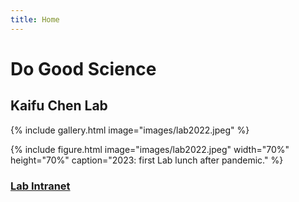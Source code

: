```yaml
---
title: Home
---
```

# <i class="fas fa-microscope"></i> Do Good Science
## <i class="fas fa-users"></i> Kaifu Chen Lab

{%
  include gallery.html
  image="images/lab2022.jpeg"
%}

{%
  include figure.html
  image="images/lab2022.jpeg"
  width="70%"
  height="70%"
  caption="2023: first Lab lunch after pandemic."
%}

### [Lab Intranet](https://sites.google.com/site/superchenlab/)
